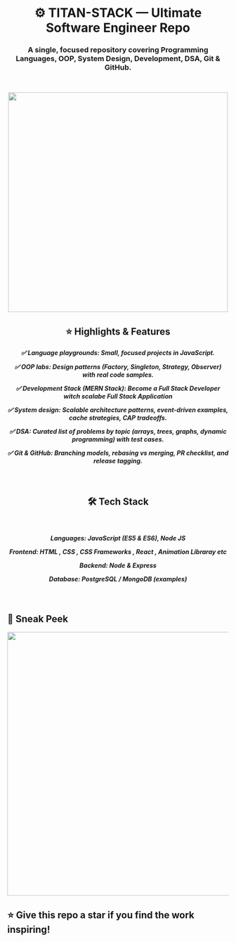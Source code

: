 <h1 align='center'>⚙️ TITAN-STACK — Ultimate Software Engineer Repo</h1>
<h3 align='center'>A single, focused repository covering Programming Languages, OOP, System Design, Development, DSA, Git & GitHub.</h3> <br>

<p align="center">
  <img src="https://camo.githubusercontent.com/9dba37d199f094fa25e040d839c0a3ce132e858acc33df40b35130f5569911c9/68747470733a2f2f696d672e6672656570696b2e636f6d2f7072656d69756d2d70686f746f2f776f6d616e2d69732d747970696e672d6c6170746f702d776974682d746578742d746861742d736179732d6f70656e2d73637265656e5f313337333834342d31303339382e6a70673f67613d4741312e312e3930343932313036382e313730323230393636362673656d743d6169735f68796272696426773d373430" width="500" />
</p>

<h2 align='center'>⭐ Highlights & Features</h2>

<h5 align='center'>✅ Language playgrounds: Small, focused projects in JavaScript.<br>

✅ OOP labs: Design patterns (Factory, Singleton, Strategy, Observer) with real code samples.<br>

✅ Development Stack (MERN Stack): Become a Full Stack Developer witch scalabe Full Stack Application <br>

✅ System design: Scalable architecture patterns, event-driven examples, cache strategies, CAP tradeoffs.<br>

✅ DSA: Curated list of problems by topic (arrays, trees, graphs, dynamic programming) with test cases.<br>

✅ Git & GitHub: Branching models, rebasing vs merging, PR checklist, and release tagging. </h5><br>

<h2 align='center'>🛠 Tech Stack</h2><br>

<h5 align='center'>Languages: JavaScript (ES5 & ES6), Node JS <br>

Frontend: HTML , CSS , CSS Frameworks , React , Animation Libraray etc<br>

Backend: Node & Express<br>

Database: PostgreSQL / MongoDB (examples)</h5><br>

## 📸 Sneak Peek

<p align="center">
  <img src="https://media.giphy.com/media/SWoSkN6DxTszqIKEqv/giphy.gif" width="600" />
</p>


## ⭐️ Give this repo a star if you find the work inspiring!

